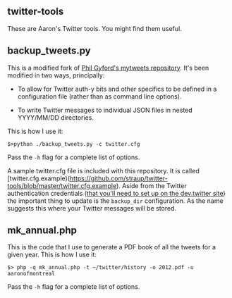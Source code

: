 twitter-tools
--

These are Aaron's Twitter tools. You might find them useful.

backup_tweets.py
--

This is a modified fork of
[Phil Gyford's mytweets repository](https://github.com/philgyford/mytweets). It's
been modified in two ways, principally:

* To allow for Twitter auth-y bits and other specifics to be defined in a
  configuration file (rather than as command line options).
  
* To write Twitter messages to individual JSON files in nested YYYY/MM/DD
  directories.

This is how I use it:

	$>python ./backup_tweets.py -c twitter.cfg

Pass the `-h` flag for a complete list of options.

A sample twitter.cfg file is included with this repository. It is called
[twitter.cfg.example)(https://github.com/straup/twitter-tools/blob/master/twitter.cfg.example). Aside from the Twitter authentication credentials ([that you'll need to set up on the dev.twitter site](https://dev.twitter.com/apps/new))
the important thing to update is the `backup_dir` configuration. As the name
suggests this where your Twitter messages will be stored.

mk_annual.php
--

This is the code that I use to generate a PDF book of all the tweets for a given
year. This is how I use it:

	$> php -q mk_annual.php -t ~/twitter/history -o 2012.pdf -u aaronofmontreal

Pass the `-h` flag for a complete list of options.
